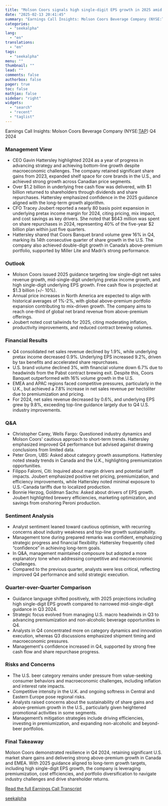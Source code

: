 ```yaml
---
title: "Molson Coors signals high single-digit EPS growth in 2025 amid premiumization and cost savings"
date: "2025-02-13 20:41:45"
summary: "Earnings Call Insights: Molson Coors Beverage Company (NYSE:TAP) Q4 2024 Management View CEO Gavin Hattersley highlighted 2024 as a year of progress in advancing strategy and achieving bottom-line growth despite macroeconomic challenges. The company retained significant share gains from 2023, expanded shelf space for core brands in the U.S., and..."
categories:
  - "seekalpha"
lang:
  - "en"
translations:
  - "en"
tags:
  - "seekalpha"
menu: ""
thumbnail: ""
lead: ""
comments: false
authorbox: false
pager: true
toc: false
mathjax: false
sidebar: "right"
widgets:
  - "search"
  - "recent"
  - "taglist"
---
```


Earnings Call Insights: Molson Coors Beverage Company (NYSE:[TAP](https://seekingalpha.com/symbol/TAP "Molson Coors Beverage Company")) Q4 2024

### Management View

* CEO Gavin Hattersley highlighted 2024 as a year of progress in advancing strategy and achieving bottom-line growth despite macroeconomic challenges. The company retained significant share gains from 2023, expanded shelf space for core brands in the U.S., and achieved strong growth across Canadian price segments.
* Over $1.2 billion in underlying free cash flow was delivered, with $1 billion returned to shareholders through dividends and share repurchases. Hattersley emphasized confidence in the 2025 guidance aligned with the long-term growth algorithm.
* CFO Tracey Joubert reported a nearly 80 basis point expansion in underlying pretax income margin for 2024, citing pricing, mix impact, and cost savings as key drivers. She noted that $643 million was spent on share repurchases in 2024, representing 40% of the five-year $2 billion plan within just five quarters.
* Hattersley shared that Coors Banquet brand volume grew 16% in Q4, marking its 14th consecutive quarter of share growth in the U.S. The company also achieved double-digit growth in Canada’s above-premium portfolio, supported by Miller Lite and Madrí’s strong performance.

### Outlook

* Molson Coors issued 2025 guidance targeting low single-digit net sales revenue growth, mid-single-digit underlying pretax income growth, and high single-digit underlying EPS growth. Free cash flow is projected at $1.3 billion (+/- 10%).
* Annual price increases in North America are expected to align with historical averages of 1%-2%, with global above-premium portfolio expansion contributing to mix-driven growth. The company aims to reach one-third of global net brand revenue from above-premium offerings.
* Joubert noted cost tailwinds for 2025, citing moderating inflation, productivity improvements, and reduced contract brewing volumes.

### Financial Results

* Q4 consolidated net sales revenue declined by 1.9%, while underlying pretax income decreased 0.9%. Underlying EPS increased 9.2%, driven by tax benefits and accelerated share repurchases.
* U.S. brand volume declined 3%, with financial volume down 6.7% due to headwinds from the Pabst contract brewing exit. Despite this, Coors Banquet outperformed with 16% volume growth in the U.S.
* EMEA and APAC regions faced competitive pressures, particularly in the U.K., but achieved a 7.8% increase in net sales revenue per hectoliter due to premiumization and pricing.
* For 2024, net sales revenue decreased by 0.6%, and underlying EPS grew by 9.8%, exceeding top-line guidance largely due to Q4 U.S. industry improvements.

### Q&A

* Christopher Carey, Wells Fargo: Questioned industry dynamics and Molson Coors' cautious approach to short-term trends. Hattersley emphasized improved Q4 performance but advised against drawing conclusions from limited data.
* Peter Grom, UBS: Asked about category growth assumptions. Hattersley noted steady trends in Canada and the U.K., highlighting premiumization opportunities.
* Filippo Falorni, Citi: Inquired about margin drivers and potential tariff impacts. Joubert emphasized positive net pricing, premiumization, and efficiency improvements, while Hattersley noted minimal exposure to U.S.-Canada tariffs due to localized production.
* Bonnie Herzog, Goldman Sachs: Asked about drivers of EPS growth. Joubert highlighted brewery efficiencies, marketing optimization, and savings from onshoring Peroni production.

### Sentiment Analysis

* Analyst sentiment leaned toward cautious optimism, with recurring concerns about industry weakness and top-line growth sustainability.
* Management tone during prepared remarks was confident, emphasizing strategic progress and financial flexibility. Hattersley frequently cited “confidence” in achieving long-term goals.
* In Q&A, management maintained composure but adopted a more explanatory tone when addressing competitive and macroeconomic challenges.
* Compared to the previous quarter, analysts were less critical, reflecting improved Q4 performance and solid strategic execution.

### Quarter-over-Quarter Comparison

* Guidance language shifted positively, with 2025 projections including high single-digit EPS growth compared to narrowed mid-single-digit guidance in Q3 2024.
* Strategic focus evolved from managing U.S. macro headwinds in Q3 to advancing premiumization and non-alcoholic beverage opportunities in Q4.
* Analysts in Q4 concentrated more on category dynamics and innovation execution, whereas Q3 discussions emphasized shipment timing and macroeconomic pressures.
* Management's confidence increased in Q4, supported by strong free cash flow and share repurchase progress.

### Risks and Concerns

* The U.S. beer category remains under pressure from value-seeking consumer behaviors and macroeconomic challenges, including inflation and interest rate impacts.
* Competitive intensity in the U.K. and ongoing softness in Central and Eastern Europe pose regional risks.
* Analysts raised concerns about the sustainability of share gains and above-premium growth in the U.S., particularly given heightened promotional activities in some segments.
* Management’s mitigation strategies include driving efficiencies, investing in premiumization, and expanding non-alcoholic and beyond-beer portfolios.

### Final Takeaway

Molson Coors demonstrated resilience in Q4 2024, retaining significant U.S. market share gains and delivering strong above-premium growth in Canada and EMEA. With 2025 guidance aligned to long-term growth targets, including high single-digit EPS growth, the company is leveraging premiumization, cost efficiencies, and portfolio diversification to navigate industry challenges and drive shareholder returns.

[Read the full Earnings Call Transcript](https://seekingalpha.com/symbol/TAP/earnings/transcripts)

[seekalpha](https://seekingalpha.com/news/4407940-molson-coors-signals-high-single-digit-eps-growth-in-2025-amid-premiumization-and-cost)
